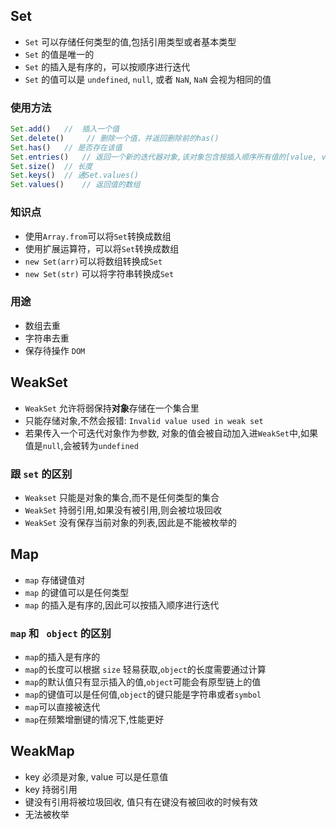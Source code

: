 ## Set
* ```Set``` 可以存储任何类型的值,包括引用类型或者基本类型
* ```Set``` 的值是唯一的
* ```Set``` 的插入是有序的，可以按顺序进行迭代
* ```Set``` 的值可以是 ```undefined```, ```null```, 或者 ```NaN```, ```NaN``` 会视为相同的值   

### 使用方法  
```js
Set.add()   //  插入一个值
Set.delete()     // 删除一个值，并返回删除前的has()
Set.has()   // 是否存在该值
Set.entries()   // 返回一个新的迭代器对象,该对象包含按插入顺序所有值的[value, value]数组,为了跟map对象一致,每个值的键和值相等
Set.size()  // 长度
Set.keys()  // 通Set.values()
Set.values()    // 返回值的数组
```  

### 知识点  
* 使用```Array.from```可以将```Set```转换成数组  
* 使用扩展运算符，可以将```Set```转换成数组  
* ```new Set(arr)```可以将数组转换成```Set```  
* ```new Set(str)``` 可以将字符串转换成```Set```  

### 用途  
* 数组去重  
* 字符串去重  
* 保存待操作 ```DOM```  

## WeakSet  
* ```WeakSet``` 允许将弱保持**对象**存储在一个集合里  
* 只能存储对象,不然会报错: ```Invalid value used in weak set```  
* 若果传入一个可迭代对象作为参数, 对象的值会被自动加入进```WeakSet```中,如果值是```null```,会被转为```undefined```  

### 跟 ```set``` 的区别  
* ```Weakset``` 只能是对象的集合,而不是任何类型的集合  
* ```WeakSet``` 持弱引用,如果没有被引用,则会被垃圾回收  
* ```WeakSet``` 没有保存当前对象的列表,因此是不能被枚举的  

## Map  
* ```map``` 存储键值对
* ```map``` 的键值可以是任何类型  
* ```map``` 的插入是有序的,因此可以按插入顺序进行迭代  

### ```map``` 和 ``` object``` 的区别  
* ```map```的插入是有序的  
* ```map```的长度可以根据 ```size``` 轻易获取,```object```的长度需要通过计算  
* ```map```的默认值只有显示插入的值,```object```可能会有原型链上的值  
* ```map```的键值可以是任何值,```object```的键只能是字符串或者```symbol```
* ```map```可以直接被迭代  
* ```map```在频繁增删键的情况下,性能更好  

## WeakMap  
* key 必须是对象, value 可以是任意值  
* key 持弱引用  
* 键没有引用将被垃圾回收, 值只有在键没有被回收的时候有效  
* 无法被枚举

